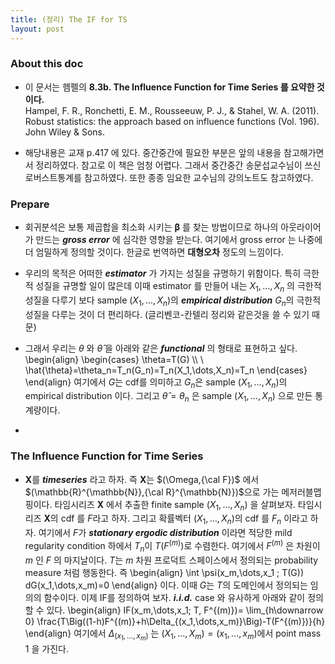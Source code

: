 ```yaml
--- 
title: (정리) The IF for TS
layout: post
---
```


### About this doc 

- 이 문서는 헴펠의 **8.3b. The Influence Function for Time Series 를 요약한 것이다.** <br/>
Hampel, F. R., Ronchetti, E. M., Rousseeuw, P. J., & Stahel, W. A. (2011). Robust statistics: the approach based on influence functions (Vol. 196). John Wiley & Sons. 

- 해당내용은 교재 p.417 에 있다. 중간중간에 필요한 부분은 앞의 내용을 참고해가면서 정리하였다. 참고로 이 책은 엄청 어렵다. 그래서 중간중간 송문섭교수님이 쓰신 로버스트통계를 참고하였다. 또한 종종 임요한 교수님의 강의노트도 참고하였다. 

### Prepare

- 회귀분석은 보통 제곱합을 최소화 시키는 $\boldsymbol\beta$ 를 찾는 방법이므로 하나의 아웃라이어가 만드는 ***gross error*** 에 심각한 영향을 받는다. 여기에서 gross error 는 나중에 더 엄밀하게 정의할 것이다. 한글로 번역하면 **대형오차** 정도의 느낌이다. 

- 우리의 목적은 어떠한 ***estimator*** 가 가지는 성질을 규명하기 위함이다. 특히 극한적 성질을 규명할 일이 많은데 이때 estimator 를 만들어 내는 $X_1,\dots,X_n$ 의 극한적 성질을 다루기 보다 sample $(X_1,\dots,X_n)$의 ***empirical distribution*** $G_n$의 극한적 성질을 다루는 것이 더 편리하다. (글리벤코-칸텔리 정리와 같은것을 쓸 수 있기 때문) 

- 그래서 우리는 $\theta$ 와 $\hat \theta$ 을 아래와 같은 ***functional*** 의 형태로 표현하고 싶다. 
\begin{align}
\begin{cases}
\theta=T(G) \\\\ \\
\hat{\theta}=\theta_n=T_n(G_n)=T_n(X_1,\dots,X_n)=T_n
\end{cases}
\end{align}
여기에서 $G$는 cdf를 의미하고 $G_n$은 sample $(X_1,\dots,X_n)$의 empirical distribution 이다. 그리고 $\hat\theta=\theta_n$ 은 sample $(X_1,\dots,X_n)$ 으로 만든 통계량이다. 

- 


### The Influence Function for Time Series 

- ${\boldsymbol X}$를 ***timeseries*** 라고 하자. 즉 ${\boldsymbol X}$는 $(\Omega,{\cal F})$ 에서 $(\mathbb{R}^{\mathbb{N}},{\cal R}^{\mathbb{N}})$으로 가는 메저러블맵핑이다. 타임시리즈 ${\boldsymbol X}$ 에서 추출한 finite sample $(X_1,\dots,X_n)$ 을 살펴보자. 타임시리즈 ${\boldsymbol X}$의 cdf 를 $F$라고 하자. 그리고 확률벡터 $(X_1,\dots,X_n)$의 cdf 를 $F_n$ 이라고 하자. 여기에서 $F$가 ***stationary ergodic distribution*** 이라면 적당한 mild regularity condition 하에서 $T_n$이 $T(F^{(m)})$로 수렴한다. 여기에서 $F^{(m)}$ 은 차원이 $m$ 인 $F$ 의 마지날이다. $T$는 $m$ 차원 프로덕트 스페이스에서 정의되는 probability measure 처럼 행동한다. 즉 
\begin{align}
\int \psi(x_m,\dots,x_1 ; T(G)) dG(x_1,\dots,x_m)=0
\end{align}
이다. 이때 $G$는 $T$의 도메인에서 정의되는 임의의 함수이다. 이제 IF를 정의하여 보자. ***i.i.d.*** case 와 유사하게 아래와 같이 정의할 수 있다.
\begin{align}
IF(x_m,\dots,x_1; T, F^{(m)})=
\lim_{h\downarrow 0} \frac{T\Big((1-h)F^{(m)}+h\Delta_{(x_1,\dots,x_m)}\Big)-T(F^{(m)})}{h}
\end{align}
여기에서 $\Delta_{(x_1,\dots,x_m)}$ 는 $(X_1,\dots,X_m)=(x_1,\dots,x_m)$에서 point mass 1 을 가진다. 

